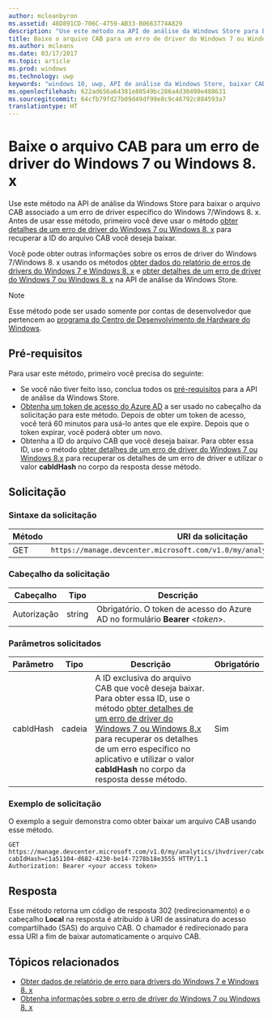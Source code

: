 ```yaml
---
author: mcleanbyron
ms.assetid: 48D891CD-706C-4759-AB33-B0663774A829
description: "Use este método na API de análise da Windows Store para baixar o arquivo CAB para um erro de driver do Windows 7 ou Windows 8. x. Esse método destina-se apenas para IHVs."
title: Baixe o arquivo CAB para um erro de driver do Windows 7 ou Windows 8. x
ms.author: mcleans
ms.date: 03/17/2017
ms.topic: article
ms.prod: windows
ms.technology: uwp
keywords: "windows 10, uwp, API de análise da Windows Store, baixar CAB"
ms.openlocfilehash: 622ad656a64381e80549bc286a4d30490e488631
ms.sourcegitcommit: 64cfb79fd27b09d49df99e8c9c46792c884593a7
translationtype: HT
---
```

# <a name="download-the-cab-file-for-a-windows-7-or-windows-8x-driver-error"></a>Baixe o arquivo CAB para um erro de driver do Windows 7 ou Windows 8. x

Use este método na API de análise da Windows Store para baixar o arquivo CAB associado a um erro de driver específico do Windows 7/Windows 8. x. Antes de usar esse método, primeiro você deve usar o método [obter detalhes de um erro de driver do Windows 7 ou Windows 8. x](get-details-for-a-windows-7-or-windows-8.x-driver-error.md) para recuperar a ID do arquivo CAB você deseja baixar.

Você pode obter outras informações sobre os erros de driver do Windows 7/Windows 8. x usando os métodos [obter dados do relatório de erros de drivers do Windows 7 e Windows 8. x](get-error-reporting-data-for-windows-7-and-windows-8.x-drivers.md) e [obter detalhes de um erro de driver do Windows 7 ou Windows 8. x](get-details-for-a-windows-7-or-windows-8.x-driver-error.md) na API de análise da Windows Store.

> [!NOTE]
> Esse método pode ser usado somente por contas de desenvolvedor que pertencem ao [programa do Centro de Desenvolvimento de Hardware do Windows](https://msdn.microsoft.com/windows/hardware/drivers/dashboard/get-started-with-the-hardware-dashboard).

## <a name="prerequisites"></a>Pré-requisitos

Para usar este método, primeiro você precisa do seguinte:

* Se você não tiver feito isso, conclua todos os [pré-requisitos](access-analytics-data-using-windows-store-services.md#prerequisites) para a API de análise da Windows Store.
* [Obtenha um token de acesso do Azure AD](access-analytics-data-using-windows-store-services.md#obtain-an-azure-ad-access-token) a ser usado no cabeçalho da solicitação para este método. Depois de obter um token de acesso, você terá 60 minutos para usá-lo antes que ele expire. Depois que o token expirar, você poderá obter um novo.
* Obtenha a ID do arquivo CAB que você deseja baixar. Para obter essa ID, use o método [obter detalhes de um erro de driver do Windows 7 ou Windows 8.x](get-details-for-a-windows-7-or-windows-8.x-driver-error.md) para recuperar os detalhes de um erro de driver e utilizar o valor **cabldHash** no corpo da resposta desse método.

## <a name="request"></a>Solicitação


### <a name="request-syntax"></a>Sintaxe da solicitação

| Método | URI da solicitação                                                          |
|--------|----------------------------------------------------------------------|
| GET    | ```https://manage.devcenter.microsoft.com/v1.0/my/analytics/ihvdriver/cabdownload``` |

<span/> 

### <a name="request-header"></a>Cabeçalho da solicitação

| Cabeçalho        | Tipo   | Descrição                                                                 |
|---------------|--------|-----------------------------------------------------------------------------|
| Autorização | string | Obrigatório. O token de acesso do Azure AD no formulário **Bearer** &lt;*token*&gt;. |

<span/> 

### <a name="request-parameters"></a>Parâmetros solicitados

| Parâmetro        | Tipo   |  Descrição      |  Obrigatório  |
|---------------|--------|---------------|------|
| cabIdHash | cadeia | A ID exclusiva do arquivo CAB que você deseja baixar. Para obter essa ID, use o método [obter detalhes de um erro de driver do Windows 7 ou Windows 8.x](get-details-for-a-windows-7-or-windows-8.x-driver-error.md) para recuperar os detalhes de um erro específico no aplicativo e utilizar o valor **cabldHash** no corpo da resposta desse método. |  Sim  |

<span/>
 
### <a name="request-example"></a>Exemplo de solicitação

O exemplo a seguir demonstra como obter baixar um arquivo CAB usando esse método.

```syntax
GET https://manage.devcenter.microsoft.com/v1.0/my/analytics/ihvdriver/cabdownload?cabIdHash=c1a51104-d682-4230-be14-7278b18e3555 HTTP/1.1
Authorization: Bearer <your access token>
```

## <a name="response"></a>Resposta

Esse método retorna um código de resposta 302 (redirecionamento) e o cabeçalho **Local** na resposta é atribuído à URI de assinatura do acesso compartilhado (SAS) do arquivo CAB. O chamador é redirecionado para essa URI a fim de baixar automaticamente o arquivo CAB.

## <a name="related-topics"></a>Tópicos relacionados

* [Obter dados de relatório de erro para drivers do Windows 7 e Windows 8. x](get-error-reporting-data-for-windows-7-and-windows-8.x-drivers.md)
* [Obtenha informações sobre o erro de driver do Windows 7 ou Windows 8. x](get-details-for-a-windows-7-or-windows-8.x-driver-error.md)
